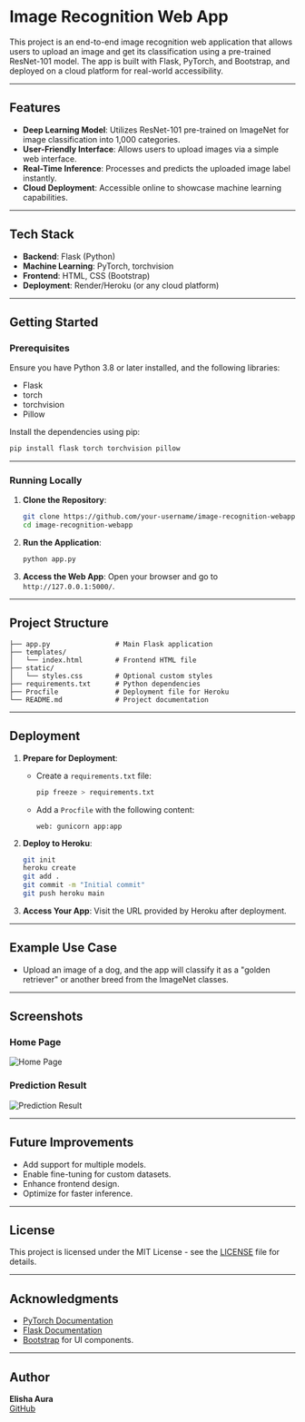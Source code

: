 # Image Recognition Web App

This project is an end-to-end image recognition web application that allows users to upload an image and get its classification using a pre-trained ResNet-101 model. The app is built with Flask, PyTorch, and Bootstrap, and deployed on a cloud platform for real-world accessibility.

---

## Features

- **Deep Learning Model**: Utilizes ResNet-101 pre-trained on ImageNet for image classification into 1,000 categories.
- **User-Friendly Interface**: Allows users to upload images via a simple web interface.
- **Real-Time Inference**: Processes and predicts the uploaded image label instantly.
- **Cloud Deployment**: Accessible online to showcase machine learning capabilities.

---

## Tech Stack

- **Backend**: Flask (Python)
- **Machine Learning**: PyTorch, torchvision
- **Frontend**: HTML, CSS (Bootstrap)
- **Deployment**: Render/Heroku (or any cloud platform)

---

## Getting Started

### Prerequisites

Ensure you have Python 3.8 or later installed, and the following libraries:

- Flask
- torch
- torchvision
- Pillow

Install the dependencies using pip:

```bash
pip install flask torch torchvision pillow
```

---

### Running Locally

1. **Clone the Repository**:
   ```bash
   git clone https://github.com/your-username/image-recognition-webapp.git
   cd image-recognition-webapp
   ```

2. **Run the Application**:
   ```bash
   python app.py
   ```

3. **Access the Web App**:
   Open your browser and go to `http://127.0.0.1:5000/`.

---

## Project Structure

```plaintext
├── app.py                # Main Flask application
├── templates/
│   └── index.html        # Frontend HTML file
├── static/
│   └── styles.css        # Optional custom styles
├── requirements.txt      # Python dependencies
├── Procfile              # Deployment file for Heroku
└── README.md             # Project documentation
```

---

## Deployment

1. **Prepare for Deployment**:
   - Create a `requirements.txt` file:
     ```bash
     pip freeze > requirements.txt
     ```
   - Add a `Procfile` with the following content:
     ```plaintext
     web: gunicorn app:app
     ```

2. **Deploy to Heroku**:
   ```bash
   git init
   heroku create
   git add .
   git commit -m "Initial commit"
   git push heroku main
   ```

3. **Access Your App**:
   Visit the URL provided by Heroku after deployment.

---

## Example Use Case

- Upload an image of a dog, and the app will classify it as a "golden retriever" or another breed from the ImageNet classes.

---

## Screenshots

### Home Page
![Home Page](https://via.placeholder.com/800x400?text=Home+Page)

### Prediction Result
![Prediction Result](https://via.placeholder.com/800x400?text=Prediction+Result)

---

## Future Improvements

- Add support for multiple models.
- Enable fine-tuning for custom datasets.
- Enhance frontend design.
- Optimize for faster inference.

---

## License

This project is licensed under the MIT License - see the [LICENSE](LICENSE) file for details.

---

## Acknowledgments

- [PyTorch Documentation](https://pytorch.org/docs/)
- [Flask Documentation](https://flask.palletsprojects.com/)
- [Bootstrap](https://getbootstrap.com/) for UI components.

---

## Author

**Elisha Aura**  
[GitHub](https://github.com/your-username) 
